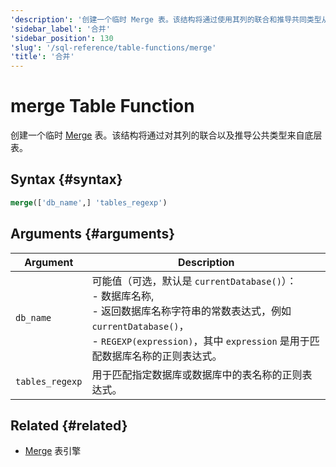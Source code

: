 ```yaml
---
'description': '创建一个临时 Merge 表。该结构将通过使用其列的联合和推导共同类型从基础表中导出。'
'sidebar_label': '合并'
'sidebar_position': 130
'slug': '/sql-reference/table-functions/merge'
'title': '合并'
---
```



# merge Table Function

创建一个临时 [Merge](../../engines/table-engines/special/merge.md) 表。该结构将通过对其列的联合以及推导公共类型来自底层表。

## Syntax {#syntax}

```sql
merge(['db_name',] 'tables_regexp')
```
## Arguments {#arguments}

| Argument        | Description                                                                                                                                                                                                                                                                                     |
|-----------------|-------------------------------------------------------------------------------------------------------------------------------------------------------------------------------------------------------------------------------------------------------------------------------------------------|
| `db_name`       | 可能值（可选，默认是 `currentDatabase()`）：<br/>    - 数据库名称,<br/>    - 返回数据库名称字符串的常数表达式，例如 `currentDatabase()`，<br/>    - `REGEXP(expression)`，其中 `expression` 是用于匹配数据库名称的正则表达式。 |
| `tables_regexp` | 用于匹配指定数据库或数据库中的表名称的正则表达式。                                                                                                                                                                                                                       |

## Related {#related}

- [Merge](../../engines/table-engines/special/merge.md) 表引擎
